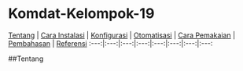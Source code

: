 # Komdat-Kelompok-19

[Tentang](#Tentang) | [Cara Instalasi](#Cara-Instalasi) | [Konfigurasi](#Konfigurasi) | [Otomatisasi](#Otomatisasi) | [Cara Pemakaian](#Cara-Pemakaian) | [Pembahasan](#Pembahasan) | [Referensi](#referensi)
:---:|:---:|:---:|:---:|:---:|:---:|:---:|:---:

##Tentang


